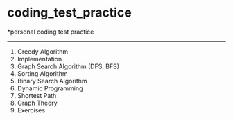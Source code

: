 # coding_test_practice
*personal coding test practice

- - -

1) Greedy Algorithm
2) Implementation
3) Graph Search Algorithm (DFS, BFS)
4) Sorting Algorithm
5) Binary Search Algorithm
6) Dynamic Programming
7) Shortest Path
8) Graph Theory
9) Exercises
